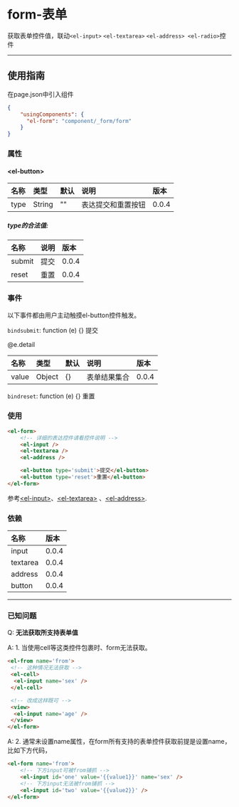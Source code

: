# form-表单

获取表单控件值，联动`<el-input>` `<el-textarea>` `<el-address> <el-radio>`控件

---

## 使用指南

在page.json中引入组件

```json
{
    "usingComponents": {
      "el-form": "component/_form/form"
    }
}
```

### 属性

#### &lt;el-button&gt;

| 名称 | 类型 | 默认 | 说明 | 版本 |
| :--- | :--- | :--- | :--- | :--- |
| type | String | "" | 表达提交和重置按钮 | 0.0.4 |

##### type的合法值:

| 名称 | 说明 | 版本 |
| :--- | :--- | :--- |
| submit | 提交 | 0.0.4 |
| reset | 重置 | 0.0.4 |

### 事件

以下事件都由用户主动触摸el-button控件触发。

`bindsubmit`: function \(e\) {} 提交

@e.detail

| 名称 | 类型 | 默认 | 说明 | 版本 |
| :--- | :--- | :--- | :--- | :--- |
| value | Object | {} | 表单结果集合 | 0.0.4 |

`bindreset`: function \(e\) {} 重置

### 使用

```html
<el-form>
    <!-- 详细的表达控件请看控件说明 -->
    <el-input />
    <el-textarea />
    <el-address />

    <el-button type='submit'>提交</el-button>
    <el-button type='reset'>重置</el-button>
</el-form>
```

参考[&lt;el-input&gt;](/shu-ru-kuang.md)、[&lt;el-textarea&gt;](/duo-xing-shu-ru-kuang.md) 、[&lt;el-address&gt;](/address-di-zhi.md).

### 依赖

| 名称 | 版本 |
| :--- | :--- |
| input | 0.0.4 |
| textarea | 0.0.4 |
| address | 0.0.4 |
| button | 0.0.4 |

---

### 已知问题

Q: **无法获取所支持表单值**

A: 1. 当使用cell等这类控件包裹时、form无法获取。

```html
<el-from name='from'>
 <!-- 这种情况无法获取 -->
 <el-cell>
  <el-input name='sex' />
 </el-cell>

 <!-- 改成这样既可 -->
 <view>
  <el-input name='age' />
 </view>
</el-form>
```

A: 2. 通常未设置name属性，在form所有支持的表单控件获取前提是设置name，比如下方代码，

```html
<el-form name='from'>
    <!-- 下方input可被from铺抓 -->
    <el-input id='one' value='{{value1}}' name='sex' />
    <!-- 下方input无法被from铺抓 -->
    <el-input id='two' value='{{value2}}' />
</el-form>
```



